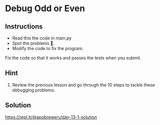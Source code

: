 # Debug Odd or Even

## Instructions

- Read this the code in main.py
- Spot the problems 🐞.
- Modify the code to fix the program.

Fix the code so that it works and passes the tests when you submit.

## Hint

1. Review the previous lesson and go through the 10 steps to tackle these debugging problems.

## Solution

https://repl.it/@appbrewery/day-13-1-solution
